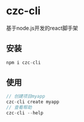 # czc-cli
基于node.js开发的react脚手架

## 安装
```js
npm i czc-cli
```

## 使用
```js
// 创建项目myapp
czc-cli create myapp
// 查看帮助
czc-cli --help
```